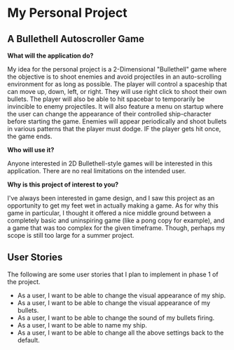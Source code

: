 # My Personal Project

## A Bullethell Autoscroller Game



**What will the application do?**

My idea for the personal project is a 2-Dimensional "Bullethell" game where the objective is to shoot enemies
and avoid projectiles in an auto-scrolling environment for as long as possible. The player will control a spaceship 
that can move up, down, left, or right. They will use right click to shoot their own bullets. The player will also be
able to hit spacebar to temporarily be invincible to enemy projectiles. It will also feature a menu on startup where the 
user can change the appearance of their controlled ship-character before starting the game. Enemies will appear
periodically and shoot bullets in various patterns that the player must dodge. IF the player gets hit once, the game
ends.


**Who will use it?**

Anyone interested in 2D Bullethell-style games will be interested in this application. There are no real limitations on
the intended user.


**Why is this project of interest to you?**

I've always been interested in game design, and I saw this project as an opportunity to get my feet wet in actually
making a game. As for why this game in particular, I thought it offered a nice middle ground between a completely basic
and uninspiring game (like a pong copy for example), and a game that was too complex for the given timeframe. Though,
perhaps my scope is still too large for a summer project.


## User Stories

The following are some user stories that I plan to implement in phase 1 of the project.

* As a user, I want to be able to change the visual appearance of my ship.
* As a user, I want to be able to change the visual appearance of my bullets.
* As a user, I want to be able to change the sound of my bullets firing.
* As a user, I want to be able to name my ship. 
* As a user, I want to be able to change all the above settings back to the default.